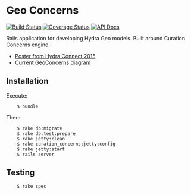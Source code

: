 # Geo Concerns
[![Build Status](https://travis-ci.org/projecthydra-labs/pcdm-geo-models.svg)](https://travis-ci.org/projecthydra-labs/pcdm-geo-models)
[![Coverage Status](https://coveralls.io/repos/projecthydra-labs/pcdm-geo-models/badge.svg&service=github)](https://coveralls.io/github/projecthydra-labs/pcdm-geo-models)
[![API Docs](http://img.shields.io/badge/API-docs-blue.svg)](http://rubydoc.info/github/projecthydra-labs/pcdm-geo-models)

Rails application for developing Hydra Geo models. Built around Curation Concerns engine.

* [Poster from Hydra Connect 2015](https://drive.google.com/file/d/0B5fLh2mc4FCbOUpWaTFOVmI4Nkk/view?pli=1)
* [Current GeoConcerns diagram](https://github.com/projecthydra-labs/geo_concerns/raw/master/docs/pcdm-geo-model.pdf)

## Installation

Execute:

```
    $ bundle
```

Then:

```
    $ rake db:migrate
    $ rake db:test:prepare
    $ rake jetty:clean
    $ rake curation_concerns:jetty:config
    $ rake jetty:start
    $ rails server
```

## Testing

```
    $ rake spec
```
